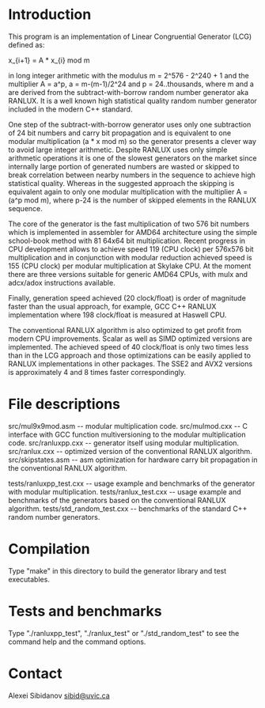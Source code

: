 # Introduction

This program is an implementation of Linear Congruential Generator
(LCG) defined as:

x_{i+1} = A * x_{i} mod m

in long integer arithmetic with the modulus m = 2^576 - 2^240 + 1 and
the multiplier A = a^p, a = m-(m-1)/2^24 and p = 24..thousands,
where m and a are derived from the subtract-with-borrow random number
generator aka RANLUX. It is a well known high statistical quality
random number generator included in the modern C++ standard.

One step of the subtract-with-borrow generator uses only one
subtraction of 24 bit numbers and carry bit propagation and is
equivalent to one modular multiplication (a * x mod m) so the generator
presents a clever way to avoid large integer arithmetic. Despite
RANLUX uses only simple arithmetic operations it is one of the slowest
generators on the market since internally large portion of generated
numbers are wasted or skipped to break correlation between nearby
numbers in the sequence to achieve high statistical quality. Whereas
in the suggested approach the skipping is equivalent again to only one
modular multiplication with the multiplier A = (a^p mod m), where p-24
is the number of skipped elements in the RANLUX sequence.

The core of the generator is the fast multiplication of two 576 bit
numbers which is implemented in assembler for AMD64 architecture using
the simple school-book method with 81 64x64 bit multiplication. Recent
progress in CPU development allows to achieve speed 119 (CPU clock) per
576x576 bit multiplication and in conjunction with modular reduction
achieved speed is 155 (CPU clock) per modular multiplication at
Skylake CPU. At the moment there are three versions suitable for
generic AMD64 CPUs, with mulx and adcx/adox instructions available.

Finally, generation speed achieved (20 clock/float) is order of
magnitude faster than the usual approach, for example, GCC C++ RANLUX
implementation where 198 clock/float is measured at Haswell CPU.

The conventional RANLUX algorithm is also optimized to get profit from
modern CPU improvements. Scalar as well as SIMD optimized versions are
implemented. The achieved speed of 40 clock/float is only two times
less than in the LCG approach and those optimizations can be easily
applied to RANLUX implementations in other packages. The SSE2 and AVX2
versions is approximately 4 and 8 times faster correspondingly.


# File descriptions

src/mul9x9mod.asm  -- modular multiplication code.
src/mulmod.cxx     -- C interface with GCC function multiversioning to the modular multiplication code.
src/ranluxpp.cxx   -- generator itself using modular multiplication.
src/ranlux.cxx     -- optimized version of the conventional RANLUX algorithm.
src/skipstates.asm -- asm optimization for hardware carry bit propagation in the conventional RANLUX algorithm.

tests/ranluxpp_test.cxx   -- usage example and benchmarks of the generator with modular multiplication.
tests/ranlux_test.cxx     -- usage example and benchmarks of the generators based on the conventional RANLUX algorithm.
tests/std_random_test.cxx -- benchmarks of the standard C++ random number generators.


# Compilation

Type "make" in this directory to build the generator library and test executables.


# Tests and benchmarks

Type "./ranluxpp_test", "./ranlux_test" or "./std_random_test" to see the command help and the command options.


# Contact

Alexei Sibidanov <sibid@uvic.ca>
